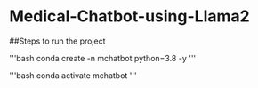 # Medical-Chatbot-using-Llama2

##Steps to run the project

'''bash
conda create -n mchatbot python=3.8 -y
'''

'''bash
conda activate mchatbot
'''
